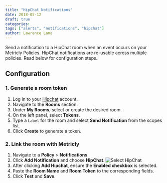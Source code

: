 ```yaml
---
title: "HipChat Notifications"
date: 2018-05-12
draft: true
categories:
tags: ["alerts", "notifications", "hipchat"]
author: Lawrence Lane
---
```


Send a notification to a HipChat room when an event occurs on your Metricly Policies. HipChat notifications are re-usable across multiple policies. Read below for configuration steps.

## Configuration

### 1. Generate a room token
1. Log in to your [Hipchat](www.hipchat.com) account.
2. Navigate to the **Rooms** section.
3. Under **My Rooms**, select or create the desired room.
4. On the left panel, select **Tokens**.
5. Type a `Label` for the room and select **Send Notification** from the scopes list.
6. Click **Create** to generate a token.

### 2. Link the room with Metricly
1. Navigate to a **Policy** > **Notifications**.
2. Click **Add Notification** and choose **HipChat**.
![Select HipChat](/images/notifications-hipchat/select-hipchat.png)
3. After clicking **Add Hipchat**, ensure the **Enabled checkbox** is selected.
4. Paste the **Room Name** and **Room Token** to the corresponding fields.
5. Click **Test** and **Save**.
